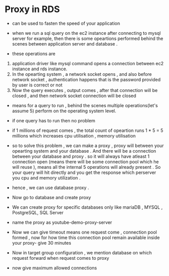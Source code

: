 # Proxy in RDS
- can be used to fasten the speed of your application 

- when we run a sql query on the ec2 instance after connecting to mysql server for example, then there is some opeartions performed behind the scenes between application server and database . 
- these operations are 
1) application driver like mysql command opens a connection between ec2 instance and rds instance. 
2) In the opearting system , a network socket opens , and also before network socket , authentication happens that is the password provided by user is correct or not 
3) Now the query executes , output comes , after that connection will be closed , and then network socket connection will be closed 

- means for a query to run , behind the scenes multiple operations(let's assume 5) perform on the operating system level. 

- if one query has to run then no problem 
- if 1 millions of request comes , the total count of opeartion runs 1 * 5 = 5 millions which increases cpu utilisation , memory utilisation 

- so to solve this problem , we can make a proxy , proxy will between your opearting system and your database . And there will be a connection between your database and proxy . so it will always have atleast 1 connection open (means there will be some connection pool which he will reuse ), means all the internal 5 operations will already present . So your query will hit directly  and you get the response which perserver you cpu and memory utilization . 

- hence , we can use database proxy . 


- Now go to database and create proxy 
- We can create proxy for specific databases only like mariaDB , MYSQL , PostgreSQL, SQL Server 

- name the proxy as youtube-demo-proxy-server

- Now we can give timeout means one request come , connection pool formed , now for how time this connection pool remain available inside your proxy- give 30 minutes

- Now in target group configuration , we mention database on which request forward when request comes to proxy 

- now give maximum allowed connections